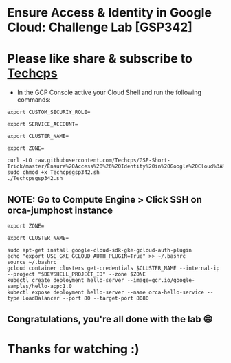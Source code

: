 
# Ensure Access & Identity in Google Cloud: Challenge Lab [GSP342]

# Please like share & subscribe to [Techcps](https://www.youtube.com/@techcps)

* In the GCP Console active your Cloud Shell and run the following commands:

```
export CUSTOM_SECURIY_ROLE=
```
```
export SERVICE_ACCOUNT=
```
```
export CLUSTER_NAME=
```
```
export ZONE=
```
```
curl -LO raw.githubusercontent.com/Techcps/GSP-Short-Trick/master/Ensure%20Access%20%26%20Identity%20in%20Google%20Cloud%3A%20Challenge%20Lab/Techcpsgsp342.sh
sudo chmod +x Techcpsgsp342.sh
./Techcpsgsp342.sh
```

## NOTE: Go to Compute Engine > Click SSH on orca-jumphost instance

```
export ZONE=
```
```
export CLUSTER_NAME=
```
```
sudo apt-get install google-cloud-sdk-gke-gcloud-auth-plugin
echo "export USE_GKE_GCLOUD_AUTH_PLUGIN=True" >> ~/.bashrc
source ~/.bashrc
gcloud container clusters get-credentials $CLUSTER_NAME --internal-ip --project "$DEVSHELL_PROJECT_ID" --zone $ZONE
kubectl create deployment hello-server --image=gcr.io/google-samples/hello-app:1.0
kubectl expose deployment hello-server --name orca-hello-service --type LoadBalancer --port 80 --target-port 8080
```

## Congratulations, you're all done with the lab 😄

# Thanks for watching :)
